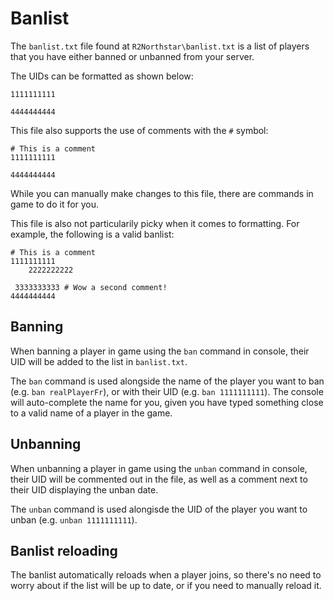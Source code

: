 # Banlist

The `banlist.txt` file found at `R2Northstar\banlist.txt` is a list of players that you have either banned or unbanned from your server.

The UIDs can be formatted as shown below:
```
1111111111

4444444444
```

This file also supports the use of comments with the `#` symbol:

```
# This is a comment
1111111111

4444444444
```

While you can manually make changes to this file, there are commands in game to do it for you.

This file is also not particularily picky when it comes to formatting. 
For example, the following is a valid banlist:

```
# This is a comment
1111111111
    2222222222

 3333333333 # Wow a second comment!
4444444444
```

## Banning

When banning a player in game using the `ban` command in console, their UID will be added to the list in `banlist.txt`.

The `ban` command is used alongside the name of the player you want to ban (e.g. `ban realPlayerFr`), or with their UID (e.g. `ban 1111111111`). The console will auto-complete the name for you, given you have typed something close to a valid name of a player in the game.

## Unbanning

When unbanning a player in game using the `unban` command in console, their UID will be commented out in the file, as well as a comment next to their UID displaying the unban date.

The `unban` command is used alongisde the UID of the player you want to unban (e.g. `unban 1111111111`).

## Banlist reloading

The banlist automatically reloads when a player joins, so there's no need to worry about if the list will be up to date, or if you need to manually reload it.

